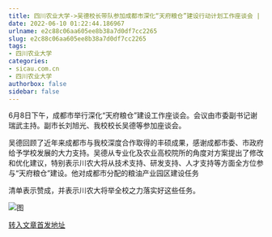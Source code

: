 ```yaml
---
title: 四川农业大学->吴德校长带队参加成都市深化“天府粮仓”建设行动计划工作座谈会 | sicau.com.cn
date: 2022-06-10 01:22:44.186967
urlname: e2c88c06aa605ee8b38a7d0df7cc2265
slug: e2c88c06aa605ee8b38a7d0df7cc2265
tags: 
- 四川农业大学
categories:
- sicau.com.cn
- 四川农业大学
authorbox: false
sidebar: false
---
```

6月8日下午，成都市举行深化“天府粮仓”建设工作座谈会。会议由市委副书记谢瑞武主持。副市长刘旭光、我校校长吴德等参加座谈会。

吴德回顾了近年来成都市与我校深度合作取得的丰硕成果，感谢成都市委、市政府给予学校发展的大力支持。吴德从专业化及农业高校院所的角度对方案提出了修改和优化建议，特别表示川农大将从技术支持、研发支持、人才支持等方面全方位参与“天府粮仓”建设。他对成都市分配的粮油产业园区建设任务
<!--more-->
清单表示赞成，并表示川农大将举全校之力落实好这些任务。

![图](https://news.sicau.edu.cn/__local/5/43/D3/6FF9E9E547C151C2DE9FB2591C4_D66E28F7_26D5B.jpg)

[转入文章首发地址](https://news.sicau.edu.cn/info/1078/68250.htm)